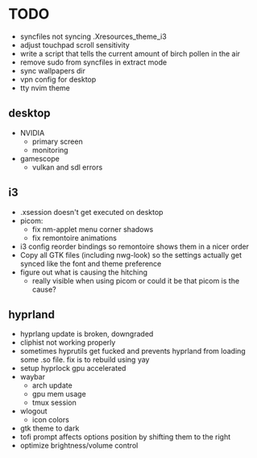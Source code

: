 # TODO
- syncfiles not syncing .Xresources_theme_i3
- adjust touchpad scroll sensitivity
- write a script that tells the current amount of birch pollen in the air
- remove sudo from syncfiles in extract mode
- sync wallpapers dir
- vpn config for desktop
- tty nvim theme

## desktop
- NVIDIA
  - primary screen 
  - monitoring
- gamescope
  - vulkan and sdl errors

## i3
- .xsession doesn't get executed on desktop
- picom:
  * fix nm-applet menu corner shadows
  * fix remontoire animations
- i3 config reorder bindings so remontoire shows them in a nicer order
- Copy all GTK files (including nwg-look) so the settings actually get synced like the font and theme preference
- figure out what is causing the hitching
  * really visible when using picom or could it be that picom is the cause?

## hyprland
- hyprlang update is broken, downgraded
- cliphist not working properly
- sometimes hyprutils get fucked and prevents hyprland from loading some .so file. fix is to rebuild using yay
- setup hyprlock gpu accelerated
- waybar
  - arch update
  - gpu mem usage
  - tmux session
- wlogout
  - icon colors
- gtk theme to dark
- tofi prompt affects options position by shifting them to the right
- optimize brightness/volume control

